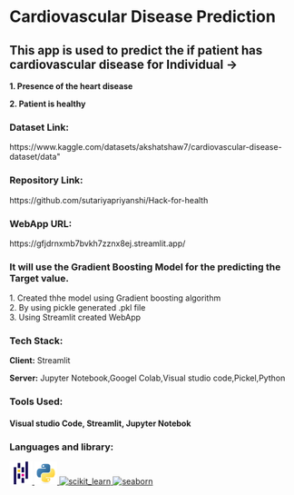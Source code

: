 # Cardiovascular Disease Prediction

##  This app is used to predict the if patient has cardiovascular disease for Individual -> 

**1. Presence of the heart disease**

**2. Patient is healthy**

<h3>Dataset Link:</h3>https://www.kaggle.com/datasets/akshatshaw7/cardiovascular-disease-dataset/data"

<h3>Repository Link:</h3>https://github.com/sutariyapriyanshi/Hack-for-health

<h3>WebApp URL:</h3>https://gfjdrnxmb7bvkh7zznx8ej.streamlit.app/

<h3> It will use the <b>Gradient Boosting Model</b> for the predicting the Target value.</h3>
1. Created thhe model using Gradient boosting algorithm <br>
2. By using pickle generated .pkl file <br>
3. Using Streamlit created WebApp <br>

<h3>Tech Stack:</h3>

**Client:** Streamlit

**Server:** Jupyter Notebook,Googel Colab,Visual studio code,Pickel,Python

<h3>Tools Used:</h3>

#### Visual studio Code, Streamlit, Jupyter Notebok

<h3 align="left">Languages and library:</h3>
<p align="left"> <a href="https://pandas.pydata.org/" target="_blank" rel="noreferrer"> <img src="https://raw.githubusercontent.com/devicons/devicon/2ae2a900d2f041da66e950e4d48052658d850630/icons/pandas/pandas-original.svg" alt="pandas" width="40" height="40"/> </a> <a href="https://www.python.org" target="_blank" rel="noreferrer"> <img src="https://raw.githubusercontent.com/devicons/devicon/master/icons/python/python-original.svg" alt="python" width="40" height="40"/> </a> <a href="https://scikit-learn.org/" target="_blank" rel="noreferrer"> <img src="https://upload.wikimedia.org/wikipedia/commons/0/05/Scikit_learn_logo_small.svg" alt="scikit_learn" width="40" height="40"/> </a> <a href="https://seaborn.pydata.org/" target="_blank" rel="noreferrer"> <img src="https://seaborn.pydata.org/_images/logo-mark-lightbg.svg" alt="seaborn" width="40" height="40"/> </a> </p>
